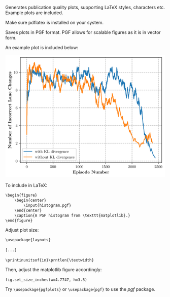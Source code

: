Generates publication quality plots, supporting LaTeX styles, characters etc.
Example plots are included.

Make sure pdflatex is installed on your system.

Saves plots in PGF format.
PGF allows for scalable figures as it is in vector form.

An example plot is included below:

![alt text](plots/route-stats/wrong_lane.png)

To include in LaTeX:


    \begin{figure}
        \begin{center}
            \input{histogram.pgf}
        \end{center}
        \caption{A PGF histogram from \texttt{matplotlib}.}
    \end{figure}


Adjust plot size:

    \usepackage{layouts}

    [...]

    \printinunitsof{in}\prntlen{\textwidth}

Then, adjust the matplotlib figure accordingly:

`fig.set_size_inches(w=4.7747, h=3.5)`


Try `\usepackage{pgfplots}` or `\usepackage{pgf}` to use the *pgf* package.





